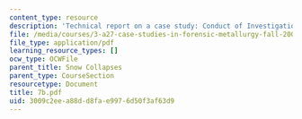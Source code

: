 ```yaml
---
content_type: resource
description: 'Technical report on a case study: Conduct of Investigation.'
file: /media/courses/3-a27-case-studies-in-forensic-metallurgy-fall-2007/3009c2eea88dd8fae9976d50f3af63d9_7b.pdf
file_type: application/pdf
learning_resource_types: []
ocw_type: OCWFile
parent_title: Snow Collapses
parent_type: CourseSection
resourcetype: Document
title: 7b.pdf
uid: 3009c2ee-a88d-d8fa-e997-6d50f3af63d9
---
```


